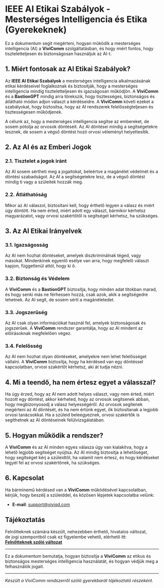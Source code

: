 # IEEE AI Etikai Szabályok - Mesterséges Intelligencia és Etika (Gyerekeknek)

Ez a dokumentum segít megérteni, hogyan működik a mesterséges intelligencia (AI) a **ViviComm** szolgáltatásban, és hogy miért fontos, hogy tiszteletteljesen és biztonságosan használjuk az AI-t.

## 1. Miért fontosak az AI Etikai Szabályok?

Az **IEEE AI Etikai Szabályok** a mesterséges intelligencia alkalmazásának etikai kérdéseivel foglalkoznak és biztosítják, hogy a mesterséges intelligencia mindig tiszteletteljesen és igazságosan működjön. A **ViviComm** és a **BastionGPT** mindig arra törekszik, hogy tisztességes, biztonságos és átlátható módon adjon választ a kérdéseidre. A **ViviComm** követi ezeket a szabályokat, hogy biztosítsa, hogy az AI rendszerek felelősségteljesen és tisztességesen működjenek.

A célunk az, hogy a mesterséges intelligencia segítse az embereket, de sosem pótolja az orvosok döntéseit. Az AI döntései mindig a segítségetekre lesznek, de sosem a végső döntést hozó orvosi véleményt helyettesítik.

## 2. Az AI és az Emberi Jogok

### **2.1. Tisztelet a jogok iránt**

Az AI sosem sértheti meg a jogaitokat, beleértve a magánélet védelmét és a döntési szabadságot. Az AI a segítségetekre lesz, de a végső döntést mindig ti vagy a szüleitek hozzák meg.

### **2.2. Átláthatóság**

Mikor az AI válaszol, biztosítani kell, hogy érthető legyen a válasz és miért úgy döntött. Ha nem érted, miért adott egy választ, bármikor kérhetsz magyarázatot, vagy orvosi szakértőtől is segítséget kérhetsz, ha szükséges.

## 3. Az AI Etikai Irányelvek

### **3.1. Igazságosság**

Az AI nem hozhat döntéseket, amelyek diszkriminálnak téged, vagy másokat. Mindenkinek egyenlő esélye van arra, hogy megfelelő választ kapjon, függetlenül attól, hogy ki ő.

### **3.2. Biztonság és Védelem**

A **ViviComm** és a **BastionGPT** biztosítja, hogy minden adat titokban marad, és hogy senki más ne férhessen hozzá, csak azok, akik a segítségedre lehetnek. Az AI segít, de sosem sérti a magánéletedet.

### **3.3. Jogszerűség**

Az AI csak olyan információkat használ fel, amelyek biztonságosak és jogszerűek. A **ViviComm** rendszer garantálja, hogy az AI mindent az előírásoknak megfelelően végez.

### **3.4. Felelősség**

Az AI nem hozhat olyan döntéseket, amelyekre nem lehet felelősséget vállalni. A **ViviComm** biztosítja, hogy ha kérdésed van egy döntéssel kapcsolatban, orvosi szakértőt kérhetsz, aki át tudja nézni.

## 4. Mi a teendő, ha nem értesz egyet a válasszal?

Ha úgy érzed, hogy az AI nem adott helyes választ, vagy nem érted, miért hozott egy döntést, akkor kérheted, hogy az orvosok segítsenek abban, hogy megbizonyosodj a válasz helyességéről. Az orvosok segítenek megérteni az AI döntését, és ha nem értünk egyet, ők biztosítanak a legjobb orvosi tanácsokkal. Ha a szüleid beleegyeznek, orvosi szakértők is segíthetnek az AI döntéseinek felülvizsgálatában.

## 5. Hogyan működik a rendszer?

A **ViviComm** és az AI minden egyes válasza úgy van kialakítva, hogy a lehető legjobb segítséget nyújtsa. Az AI mindig biztosítja a lehetőséget, hogy segítséget kérj a szüleidtől, ha valamit nem értesz, és hogy kérdéseket tegyél fel az orvosi szakértőnek, ha szükséges.

## 6. Kapcsolat

Ha bárminemű kérdésed van a **ViviComm** működésével kapcsolatban, kérjük, hogy beszélj a szüleiddel, és közösen lépjetek kapcsolatba velünk:

- **E-mail**: [support@viviqd.com](mailto:support@viviqd.com)

## Tájékoztatás

Felnőtteknek számára készült, nehezebben érthető, hivatalos változat,<br/> de jogi szempontból csak ez figyelembe vehető, elérhető itt:  
[**Felnőtteknek szóló változat**](../adult/ieee-ai-ethics.md)

--- 

Ez a dokumentum bemutatja, hogyan biztosítja a **ViviComm** az etikus és biztonságos mesterséges intelligencia használatát, és hogyan védjük meg a felhasználók jogait.

---

*Készült a ViviComm rendszerről szóló gyerekbarát tájékoztató részeként.*